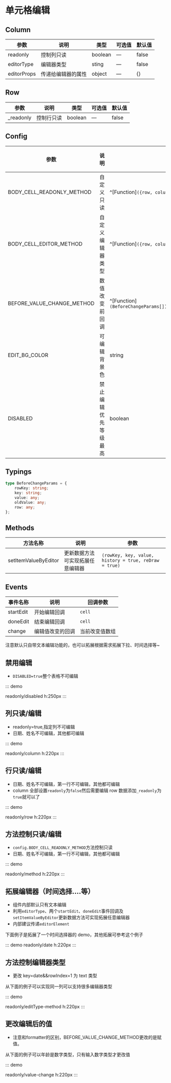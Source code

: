 # 单元格编辑

## Column

| 参数       | 说明       | 类型    | 可选值 | 默认值 |
| ---------- | ---------- | ------- | ------ | ------ |
| readonly   | 控制列只读 | boolean | —      | false  |
| editorType | 编辑器类型 | sting   | —      | false  |
| editorProps | 传递给编辑器的属性 | object   | —      | {}  |

## Row

| 参数       | 说明       | 类型    | 可选值 | 默认值 |
| ---------- | ---------- | ------- | ------ | ------ |
| \_readonly | 控制行只读 | boolean | —      | false  |

## Config

| 参数 | 说明 | 类型 | 可选值 | 默认值 |
| --- | --- | --- | --- | --- |
| BODY_CELL_READONLY_METHOD | 自定义只读 | ^[Function]`({row, column, rowIndex, colIndex,value})=>boolean\|viod` | — | — |
| BODY_CELL_EDITOR_METHOD | 自定义编辑器类型 | ^[Function]`({row, column, rowIndex, colIndex,value})=>string\|viod` | — | — |
| BEFORE_VALUE_CHANGE_METHOD | 数值改变前回调 | ^[Function]`(BeforeChangeParams[])=>BeforeChangeParams[]\|Promise<BeforeChangeParams[]>` | — | — |
| EDIT_BG_COLOR | 可编辑背景色 | string | — | `rgba(221,170,83,0.1)` |
| DISABLED | 禁止编辑优先等级最高 | boolean | — | false |

## Typings
``` ts
type BeforeChangeParams = {
    rowKey: string;
    key: string;
    value: any;
    oldValue: any;
    row: any;
};
```
## Methods

| 方法名称             | 说明                             | 参数                                                  |
| -------------------- | -------------------------------- | ----------------------------------------------------- |
| setItemValueByEditor | 更新数据方法可实现拓展任意编辑器 | `(rowKey, key, value, history = true, reDraw = true)` |

## Events

| 事件名称  | 说明         | 回调参数 |
| --------- | ------------ | -------- |
| startEdit | 开始编辑回调 | `cell`   |
| doneEdit  | 结束编辑回调 | `cell`   |
| change  | 编辑值改变的回调 | 当前改变值数组   |

注意默认只自带文本编辑功能的，也可以拓展根据需求拓展下拉、时间选择等~


## 禁用编辑
-   `DISABLED=true`整个表格不可编辑

::: demo

readonly/disabled
h:250px
:::

## 列只读/编辑

-   readonly=true,指定列不可编辑
-   日期、姓名不可编辑，其他都可编辑

::: demo

readonly/column
h:220px
:::

## 行只读/编辑

-   日期、姓名不可编辑，第一行不可编辑，其他都可编辑
-   column 全部设置`readonly`为`false`然后需要编辑 row 数据添加`_readonly`为`true`就可以了

::: demo

readonly/row
h:220px
:::

## 方法控制只读/编辑

-   `config.BODY_CELL_READONLY_METHOD`方法控制只读
-   日期、姓名不可编辑，第一行不可编辑，其他都可编辑

::: demo

readonly/method
h:220px
:::

## 拓展编辑器（时间选择....等）

-   组件内部默认只有文本编辑
-   利用`editorType`、两个`startEdit`、`doneEdit`事件回调及`setItemValueByEditor`更新数据方法可实现拓展任意编辑器
-   内部建议传递`editorElement`

下面例子是拓展了一个时间选择器的 demo，其他拓展可参考这个例子

::: demo
readonly/date
h:220px
:::

## 方法控制编辑器类型

-   更改 key=date&&rowIndex=1 为 text 类型

从下面的例子可以实现同一列可以支持很多编辑器类型

::: demo

readonly/editType-method
h:220px
:::

## 更改编辑后的值

- 注意和formatter的区别，BEFORE_VALUE_CHANGE_METHOD更改的是赋值。

从下面的例子可以年龄是数字类型，只有输入数字类型才更改值

::: demo

readonly/value-change
h:220px
:::